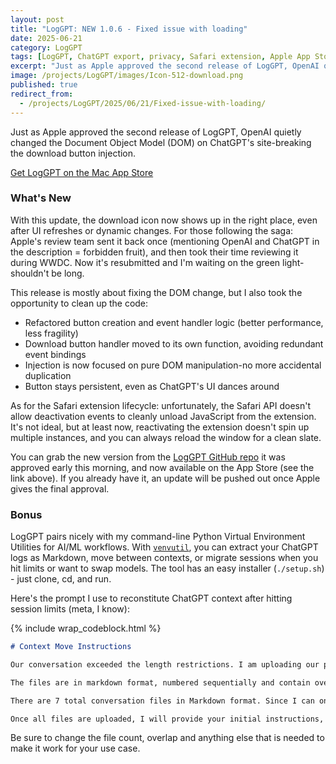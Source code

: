 ```yaml
---
layout: post
title: "LogGPT: NEW 1.0.6 - Fixed issue with loading"
date: 2025-06-21
category: LogGPT
tags: [LogGPT, ChatGPT export, privacy, Safari extension, Apple App Store, AI tools, JSON, macOS]
excerpt: "Just as Apple approved the second release of LogGPT, OpenAI quietly changed the Document Object Model (DOM) on ChatGPT's site-breaking the download button injection."
image: /projects/LogGPT/images/Icon-512-download.png
published: true
redirect_from:
  - /projects/LogGPT/2025/06/21/Fixed-issue-with-loading/
---
```


Just as Apple approved the second release of LogGPT, OpenAI quietly changed the Document Object Model (DOM) on ChatGPT's site-breaking the download button injection.

[Get LogGPT on the Mac App Store](https://apps.apple.com/us/app/loggpt/id6743342693?mt=12)

### What's New
With this update, the download icon now shows up in the right place, even after UI refreshes or dynamic changes. For those following the saga: Apple's review team sent it back once (mentioning OpenAI and ChatGPT in the description = forbidden fruit), and then took their time reviewing it during WWDC. Now it's resubmitted and I'm waiting on the green light-shouldn't be long.

This release is mostly about fixing the DOM change, but I also took the opportunity to clean up the code:
- Refactored button creation and event handler logic (better performance, less fragility)
- Download button handler moved to its own function, avoiding redundant event bindings
- Injection is now focused on pure DOM manipulation-no more accidental duplication
- Button stays persistent, even as ChatGPT's UI dances around

As for the Safari extension lifecycle: unfortunately, the Safari API doesn't allow deactivation events to cleanly unload JavaScript from the extension. It's not ideal, but at least now, reactivating the extension doesn't spin up multiple instances, and you can always reload the window for a clean slate.

You can grab the new version from the [LogGPT GitHub repo](https://github.com/unixwzrd/LogGPT) it was approved early this morning, and now available on the App Store (see the link above). If you already have it, an update will be pushed out once Apple gives the final approval.

### Bonus
LogGPT pairs nicely with my command-line Python Virtual Environment Utilities for AI/ML workflows. With [`venvutil`](https://github.com/unixwzrd/venvutil), you can extract your ChatGPT logs as Markdown, move between contexts, or migrate sessions when you hit limits or want to swap models. The tool has an easy installer (`./setup.sh`) - just clone, cd, and run.

Here's the prompt I use to reconstitute ChatGPT context after hitting session limits (meta, I know):

{% include wrap_codeblock.html %}
```markdown
# Context Move Instructions

Our conversation exceeded the length restrictions. I am uploading our previous conversation so we can continue with the same context. Please **review and internally reconstruct the discussion** but **do not summarize back to me** unless requested. Read the files carefully as I will reference items from them conversation in the future, so make sure you have an understanding of everything.

The files are in markdown format, numbered sequentially and contain overlapping content (512 Bytes) to ensure continuity. Pay special attention to the **last file**, as it contains our most recent exchanges. If any chunks are missing or unclear, let me know.

There are 7 total conversation files in Markdown format. Since I can only upload **10 files at a time**, I will inform you when all batches are uploaded. Please reply with **"Received. Ready for next batch."** after you have had a chance to review and summarize the batch internally until I confirm all uploads are complete.

Once all files are uploaded, I will provide your initial instructions, and we will resume working together. At that time, we will discuss your **memory of our previous conversation** to ensure alignment before moving forward.
```

Be sure to change the file count, overlap and anything else that is needed to make it work for your use case.